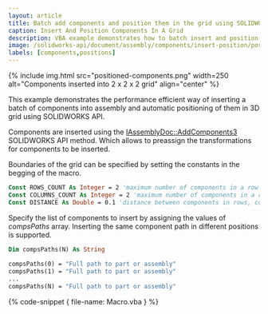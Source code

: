 ```yaml
---
layout: article
title: Batch add components and position them in the grid using SOLIDWORKS API
caption: Insert And Position Components In A Grid
description: VBA example demonstrates how to batch insert and position components in the 3D grid using SOLIDWORKS API by providing the number of rows and columns and distance between components
image: /solidworks-api/document/assembly/components/insert-position/positioned-components.png
labels: [components,positions]
---
```

{% include img.html src="positioned-components.png" width=250 alt="Components inserted into 2 x 2 x 2 grid" align="center" %}

This example demonstrates the performance efficient way of inserting a batch of components into assembly and automatic positioning of them in 3D grid using SOLIDWORKS API.

Components are inserted using the [IAssemblyDoc::AddComponents3](http://help.solidworks.com/2011/English/api/sldworksapi/SolidWorks.Interop.sldworks~SolidWorks.Interop.sldworks.IAssemblyDoc~AddComponents3.html) SOLIDWORKS API method. Which allows to preassign the transformations for components to be inserted.

Boundaries of the grid can be specified by setting the constants in the begging of the macro.

~~~ vb
Const ROWS_COUNT As Integer = 2 'maximum number of components in a row (parallel to X)
Const COLUMNS_COUNT As Integer = 2 'maximum number of components in a row (parallel to Y)
Const DISTANCE As Double = 0.1 'distance between components in rows, columns and levels
~~~

Specify the list of components to insert by assigning the values of *compsPaths* array. Inserting the same component path in different positions is supported.

~~~ vb
Dim compsPaths(N) As String
    
compsPaths(0) = "Full path to part or assembly"
compsPaths(1) = "Full path to part or assembly"
...
compsPaths(N) = "Full path to part or assembly"
~~~

{% code-snippet { file-name: Macro.vba } %}
